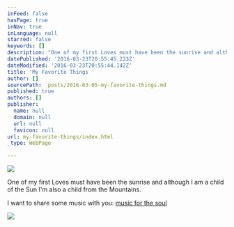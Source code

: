 ```yaml
---
inFeed: false
hasPage: true
inNav: true
inLanguage: null
starred: false
keywords: []
description: "One of my first Loves must have been the sunrise and although I am a child of the Sun I'm also a child from the Mountains. "
datePublished: '2016-03-23T20:55:45.223Z'
dateModified: '2016-03-23T20:55:44.142Z'
title: 'My Favorite Things '
author: []
sourcePath: _posts/2016-03-05-my-favorite-things.md
published: true
authors: []
publisher:
  name: null
  domain: null
  url: null
  favicon: null
url: my-favorite-things/index.html
_type: WebPage

---
```

![](https://s3-us-west-2.amazonaws.com/the-grid-img/p/107014bc284b26b09188498864bdb0390d3d18a8.jpg)

One of my first Loves must have been the sunrise and although I am a child of the Sun I'm also a child from the Mountains. 

I want to share some music with you: [music for the soul][0]

[][0]

[][0]
![](https://the-grid-user-content.s3-us-west-2.amazonaws.com/91b55d28-0e21-4ad9-b3e3-b654dade7a5b.jpg)

[0]: https://open.spotify.com/user/wendymontellano/playlist/0krajvdfbqw2zPLPBjLPok